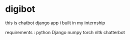 # digibot
this is chatbot django app i built in my internship

requirements :
python
Django
numpy
torch
nltk
chatterbot
